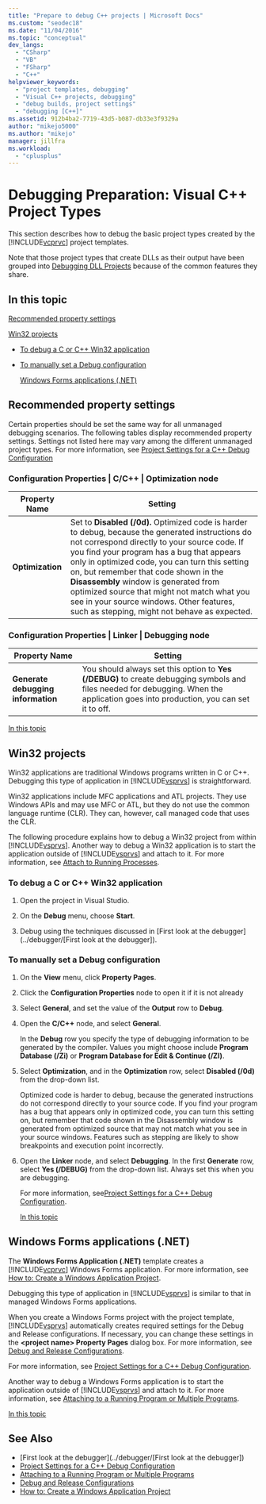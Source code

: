 ```yaml
---
title: "Prepare to debug C++ projects | Microsoft Docs"
ms.custom: "seodec18"
ms.date: "11/04/2016"
ms.topic: "conceptual"
dev_langs:
  - "CSharp"
  - "VB"
  - "FSharp"
  - "C++"
helpviewer_keywords:
  - "project templates, debugging"
  - "Visual C++ projects, debugging"
  - "debug builds, project settings"
  - "debugging [C++]"
ms.assetid: 912b4ba2-7719-43d5-b087-db33e3f9329a
author: "mikejo5000"
ms.author: "mikejo"
manager: jillfra
ms.workload:
  - "cplusplus"
---
```

# Debugging Preparation: Visual C++ Project Types
This section describes how to debug the basic project types created by the [!INCLUDE[vcprvc](../code-quality/includes/vcprvc_md.md)] project templates.

 Note that those project types that create DLLs as their output have been grouped into [Debugging DLL Projects](../debugger/debugging-dll-projects.md) because of the common features they share.

##  <a name="BKMK_In_this_topic"></a> In this topic
 [Recommended property settings](#BKMK_Recommended_Property_Settings)

 [Win32 projects](#BKMK_Win32_Projects)

- [To debug a C or C++ Win32 application](#BKMK_To_debug_a_C_or_C___Win32_application)

- [To manually set a Debug configuration](#BKMK_To_manually_set_a_Debug_configuration)

  [Windows Forms applications (.NET)](#BKMK_Windows_Forms_Applications___NET_)

##  <a name="BKMK_Recommended_Property_Settings"></a> Recommended property settings
 Certain properties should be set the same way for all unmanaged debugging scenarios. The following tables display recommended property settings. Settings not listed here may vary among the different unmanaged project types. For more information, see [Project Settings for a C++ Debug Configuration](../debugger/project-settings-for-a-cpp-debug-configuration.md)

### Configuration Properties &#124; C/C++ &#124; Optimization node

|Property Name|Setting|
|-------------------|-------------|
|**Optimization**|Set to **Disabled (/0d).** Optimized code is harder to debug, because the generated instructions do not correspond directly to your source code. If you find your program has a bug that appears only in optimized code, you can turn this setting on, but remember that code shown in the **Disassembly** window is generated from optimized source that might not match what you see in your source windows. Other features, such as stepping, might not behave as expected.|

### Configuration Properties &#124; Linker &#124; Debugging node

|Property Name|Setting|
|-------------------|-------------|
|**Generate debugging information**|You should always set this option to **Yes (/DEBUG)** to create debugging symbols and files needed for debugging. When the application goes into production, you can set it to off.|

 [In this topic](../debugger/debugging-preparation-visual-cpp-project-types.md#BKMK_In_this_topic)

##  <a name="BKMK_Win32_Projects"></a> Win32 projects
 Win32 applications are traditional Windows programs written in C or C++. Debugging this type of application in [!INCLUDE[vsprvs](../code-quality/includes/vsprvs_md.md)] is straightforward.

 Win32 applications include MFC applications and ATL projects. They use Windows APIs and may use MFC or ATL, but they do not use the common language runtime (CLR). They can, however, call managed code that uses the CLR.

 The following procedure explains how to debug a Win32 project from within [!INCLUDE[vsprvs](../code-quality/includes/vsprvs_md.md)]. Another way to debug a Win32 application is to start the application outside of [!INCLUDE[vsprvs](../code-quality/includes/vsprvs_md.md)] and attach to it. For more information, see [Attach to Running Processes](../debugger/attach-to-running-processes-with-the-visual-studio-debugger.md).

###  <a name="BKMK_To_debug_a_C_or_C___Win32_application"></a> To debug a C or C++ Win32 application

1.  Open the project in Visual Studio.

2.  On the **Debug** menu, choose **Start**.

3.  Debug using the techniques discussed in [First look at the debugger](../debugger/[First look at the debugger]).

###  <a name="BKMK_To_manually_set_a_Debug_configuration"></a> To manually set a Debug configuration

1. On the **View** menu, click **Property Pages**.

2. Click the **Configuration Properties** node to open it if it is not already

3. Select **General**, and set the value of the **Output** row to **Debug**.

4. Open the **C/C++** node, and select **General**.

    In the **Debug** row you specify the type of debugging information to be generated by the compiler. Values you might choose include **Program Database (/Zi)** or **Program Database for Edit & Continue (/ZI)**.

5. Select **Optimization**, and in the **Optimization** row, select **Disabled (/0d)** from the drop-down list.

    Optimized code is harder to debug, because the generated instructions do not correspond directly to your source code. If you find your program has a bug that appears only in optimized code, you can turn this setting on, but remember that code shown in the Disassembly window is generated from optimized source that may not match what you see in your source windows. Features such as stepping are likely to show breakpoints and execution point incorrectly.

6. Open the **Linker** node, and select **Debugging**. In the first **Generate** row, select **Yes (/DEBUG)** from the drop-down list. Always set this when you are debugging.

   For more information, see[Project Settings for a C++ Debug Configuration](../debugger/project-settings-for-a-cpp-debug-configuration.md).

   [In this topic](../debugger/debugging-preparation-visual-cpp-project-types.md#BKMK_In_this_topic)

##  <a name="BKMK_Windows_Forms_Applications___NET_"></a> Windows Forms applications (.NET)
 The **Windows Forms Application (.NET)** template creates a [!INCLUDE[vcprvc](../code-quality/includes/vcprvc_md.md)] Windows Forms application. For more information, see [How to: Create a Windows Application Project](https://docs.microsoft.com/previous-versions/visualstudio/visual-studio-2010/42wc9kk5(v=vs.100)).

 Debugging this type of application in [!INCLUDE[vsprvs](../code-quality/includes/vsprvs_md.md)] is similar to that in managed Windows Forms applications.

 When you create a Windows Forms project with the project template, [!INCLUDE[vsprvs](../code-quality/includes/vsprvs_md.md)] automatically creates required settings for the Debug and Release configurations. If necessary, you can change these settings in the **\<project name> Property Pages** dialog box. For more information, see [Debug and Release Configurations](../debugger/how-to-set-debug-and-release-configurations.md).

 For more information, see [Project Settings for a C++ Debug Configuration](../debugger/project-settings-for-a-cpp-debug-configuration.md).

 Another way to debug a Windows Forms application is to start the application outside of [!INCLUDE[vsprvs](../code-quality/includes/vsprvs_md.md)] and attach to it. For more information, see [Attaching to a Running Program or Multiple Programs](../debugger/attach-to-running-processes-with-the-visual-studio-debugger.md).

 [In this topic](../debugger/debugging-preparation-visual-cpp-project-types.md#BKMK_In_this_topic)

## See Also
- [First look at the debugger](../debugger/[First look at the debugger])
- [Project Settings for a C++ Debug Configuration](../debugger/project-settings-for-a-cpp-debug-configuration.md)
- [Attaching to a Running Program or Multiple Programs](../debugger/attach-to-running-processes-with-the-visual-studio-debugger.md)
- [Debug and Release Configurations](../debugger/how-to-set-debug-and-release-configurations.md)
- [How to: Create a Windows Application Project](https://docs.microsoft.com/previous-versions/visualstudio/visual-studio-2010/42wc9kk5(v=vs.100))